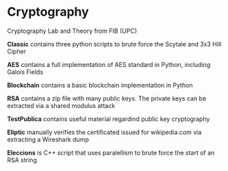# Cryptography
Cryptography Lab and Theory from FIB (UPC)

**Classic** contains three python scripts to brute force the Scytale and 3x3 Hill Cipher

**AES** contains a full implementation of AES standard in Python, including Galois Fields

**Blockchain** contains a basic blockchain implementation in Python

**RSA** contains a zip file with many public keys. The private keys can be extracted via a shared modulus attack

**TestPublica** contains useful material regardind public key cryptography

**Eliptic** manually verifies the certificated issued for wikipedia.com via extracting a Wireshark dump

**Eleccions** is C++ script that uses paralellism to brute force the start of an RSA string
